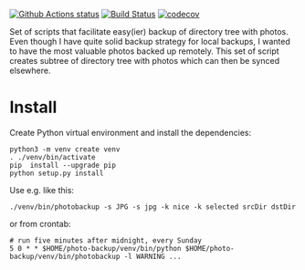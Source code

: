 
[![Github Actions status](https://github.com/vladak/photo-backup/workflows/Main%20workflow/badge.svg)](https://github.com/vladak/photo-backup) [![Build Status](https://travis-ci.com/vladak/photo-backup.svg?branch=master)](https://travis-ci.com/vladak/photo-backup) [![codecov](https://codecov.io/gh/vladak/photo-backup/branch/master/graph/badge.svg)](https://codecov.io/gh/vladak/photo-backup)

Set of scripts that facilitate easy(ier) backup of directory tree with photos.
Even though I have quite solid backup strategy for local backups, I wanted to
have the most valuable photos backed up remotely. This set of script creates
subtree of directory tree with photos which can then be synced elsewhere.

# Install

Create Python virtual environment and install the dependencies:

```
python3 -m venv create venv
. ./venv/bin/activate
pip  install --upgrade pip
python setup.py install
```

Use e.g. like this:

```
./venv/bin/photobackup -s JPG -s jpg -k nice -k selected srcDir dstDir
```

or from crontab:

```
# run five minutes after midnight, every Sunday
5 0 * * $HOME/photo-backup/venv/bin/python $HOME/photo-backup/venv/bin/photobackup -l WARNING ...
```
